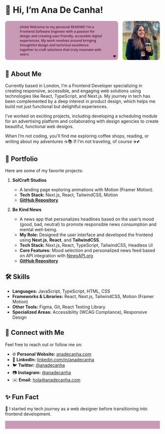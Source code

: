 # 👋 Hi, I’m Ana De Canha!

![Ana de Canha](/assets/message-card.png)

## 🚀 About Me

Currently based in London, I’m a Frontend Developer specializing in creating responsive, accessible, and engaging web solutions using technologies like React, TypeScript, and Next.js. My journey in tech has been complemented by a deep interest in product design, which helps me build not just functional but delightful experiences.

I’ve worked on exciting projects, including developing a scheduling module for an advertising platform and collaborating with design agencies to create beautiful, functional web designs.

When I’m not coding, you’ll find me exploring coffee shops, reading, or writing about my adventures ☕📚 If I'm not traveling, of course ✈️💕

## 📂 Portfolio

Here are some of my favorite projects:

1. **SolCraft Studios**

   - A landing page exploring animations with Motion (Framer Motion).
   - **Tech Stack:** Next.js, React, TailwindCSS, Motion
   - **[GitHub Repository](https://github.com/AnaDeCanha/responsive-landing-page)**

2. **Be Kind News**

   - A news app that personalizes headlines based on the user’s mood (good, bad, neutral) to promote responsible news consumption and mental well-being.
   - **My Role:** Designed the user interface and developed the frontend using **Next.js**, **React**, and **TailwindCSS**.
   - **Tech Stack:** Next.js, React, TypeScript, TailwindCSS, Headless UI
   - **Core Features:** Mood selection and personalized news feed based on API integration with [NewsAPI.org](https://newsapi.org/)
   - **[GitHub Repository](https://github.com/AnaDeCanha/be-kind-news)**

## 🛠️ Skills

- **Languages:** JavaScript, TypeScript, HTML, CSS
- **Frameworks & Libraries:** React, Next.js, TailwindCSS, Motion (Framer Motion)
- **Other Tools:** Figma, Git, React Testing Library
- **Specialized Areas:** Accessibility (WCAG Compliance), Responsive Design

## 🔗 Connect with Me

Feel free to reach out or follow me on:

- 🌐 **Personal Website:** [anadecanha.com](https://www.anadecanha.com)
- 💼 **LinkedIn:** [linkedin.com/in/anadecanha](https://www.linkedin.com/in/ana-de-canha-708443125/)
- 🐦 **Twitter:** [@anadecanha](https://x.com/anadecanha)
- 📷 **Instagram:** [@anadecanha](https://www.instagram.com/anadecanha/)
- ✉️ **Email:** [hola@anadecanha.com](mailto:hola@anadecanha.com)

## ✨ Fun Fact

🎨 I started my tech journey as a web designer before transitioning into frontend development.

![Footer](/assets/notion-footer.png)
